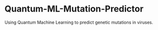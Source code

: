 # Quantum-ML-Mutation-Predictor
Using Quantum Machine Learning to predict genetic mutations in viruses.
